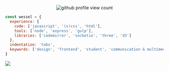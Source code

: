 <p align="center">
  <img id="github-profile-view-count" src="https://enm2zdt9nlhkk9n.m.pipedream.net" alt="github profile view count">
</p>


```js
const wessel = {
  experience: {
    code: ['javascript', '(s)css', 'html'],
    tools: ['node', 'express', 'gulp'],
    libraries: ['codemirror', 'socketio', 'three', 'd3']
  },
  indentation: 'tabs',
  keywords: ['design', 'frontend', 'student', 'communication & multimedia design']
}
```
<a href="https://www.linkedin.com/in/wessel-smit-607357181/"><img src="https://img.shields.io/badge/linkedin-%230077B5.svg?&style=for-the-badge&logo=linkedin&logoColor=white" /></a>
